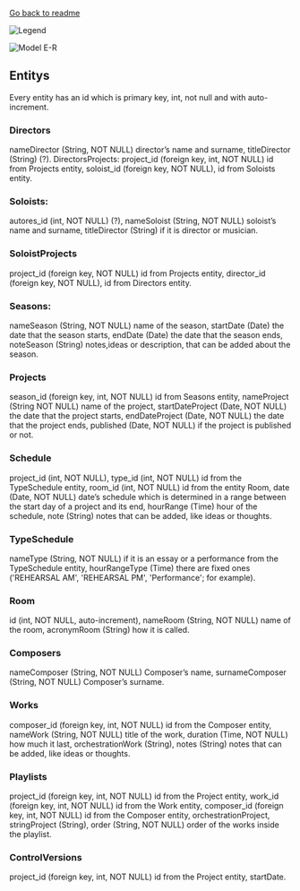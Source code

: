 [Go back to readme](https://github.com/IsaiahMartel/AuditorioIonicLaravel/blob/master/README.md)


![Legend](https://user-images.githubusercontent.com/91074551/146281870-5a85539b-df91-4994-b628-787a4a54d322.png)

![Model E-R](https://user-images.githubusercontent.com/91074551/146282483-ef0eda05-35e5-45e9-b1e2-ea7de9dbfb8a.png)




## Entitys 
Every entity has an  id which is primary key, int, not null and with auto-increment.

### Directors
nameDirector (String, NOT NULL) director’s name and surname, titleDirector (String) (?).
DirectorsProjects: project_id (foreign key, int, NOT NULL) id from Projects entity, soloist_id (foreign key, NOT NULL), id from Soloists entity.

### Soloists: 
autores_id (int, NOT NULL) (?), nameSoloist (String, NOT NULL) soloist’s name and surname, titleDirector (String) if it is director or musician.

### SoloistProjects
project_id (foreign key, NOT NULL) id from Projects entity, director_id (foreign key, NOT NULL), id from Directors entity.

### Seasons:
nameSeason (String, NOT NULL) name of the season, startDate (Date) the date that the season starts, endDate (Date) the date that the season ends, noteSeason (String) notes,ideas or description, that can be added about the season.

### Projects
season_id (foreign key, int, NOT NULL) id from Seasons entity, nameProject (String NOT NULL) name of the project, startDateProject (Date, NOT NULL) the date that the project starts, endDateProject (Date, NOT NULL) the date that the project ends, published (Date, NOT NULL) if the project is published or not.

### Schedule
project_id (int, NOT NULL), type_id (int, NOT NULL) id from the TypeSchedule entity, room_id (int, NOT NULL) id from the entity Room, date (Date, NOT NULL) date’s schedule which is determined in a range between the start day of a project and its end, hourRange (Time) hour of the schedule, note (String) notes that can be added, like ideas or thoughts.

### TypeSchedule 
nameType (String, NOT NULL)  if it is an essay or a performance from the TypeSchedule entity,   hourRangeType (Time) there are fixed ones ('REHEARSAL AM', 'REHEARSAL PM', 'Performance'; for example).

### Room
id (int, NOT NULL, auto-increment), nameRoom (String, NOT NULL) name of the room, acronymRoom (String) how it is called.

### Composers
nameComposer (String, NOT NULL) Composer’s name, surnameComposer (String, NOT NULL) Composer’s surname.

### Works
composer_id (foreign key, int, NOT NULL) id from the Composer entity, nameWork (String, NOT NULL) title of the work, duration (Time, NOT NULL) how much it last, orchestrationWork (String), notes (String) notes that can be added, like ideas or thoughts.

### Playlists
project_id (foreign key, int, NOT NULL) id from the Project entity, work_id (foreign key, int, NOT NULL) id from the Work entity, composer_id (foreign key, int, NOT NULL) id from the Composer entity, orchestrationProject,  stringProject (String), order (String, NOT NULL) order of the works inside the playlist.

### ControlVersions 
project_id (foreign key, int, NOT NULL) id from the Project entity, startDate.
